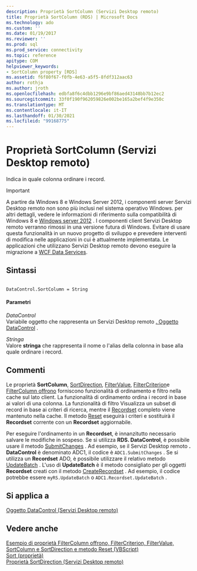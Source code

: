 ```yaml
---
description: Proprietà SortColumn (Servizi Desktop remoto)
title: Proprietà SortColumn (RDS) | Microsoft Docs
ms.technology: ado
ms.custom: ''
ms.date: 01/19/2017
ms.reviewer: ''
ms.prod: sql
ms.prod_service: connectivity
ms.topic: reference
apitype: COM
helpviewer_keywords:
- SortColumn property [RDS]
ms.assetid: f6f80f67-f0fb-4e63-a5f5-8fdf312aac63
author: rothja
ms.author: jroth
ms.openlocfilehash: edbfa8f6c4dbb1296e9bf86aed43148bb7b12ec2
ms.sourcegitcommit: 33f0f190f962059826e002be165a2bef4f9e350c
ms.translationtype: MT
ms.contentlocale: it-IT
ms.lasthandoff: 01/30/2021
ms.locfileid: "99168775"
---
```

# <a name="sortcolumn-property-rds"></a>Proprietà SortColumn (Servizi Desktop remoto)
Indica in quale colonna ordinare i record.  
  
> [!IMPORTANT]
>  A partire da Windows 8 e Windows Server 2012, i componenti server Servizi Desktop remoto non sono più inclusi nel sistema operativo Windows. per altri dettagli, vedere le informazioni di riferimento sulla compatibilità di Windows 8 e [Windows server 2012](https://www.microsoft.com/download/details.aspx?id=27416) . I componenti client Servizi Desktop remoto verranno rimossi in una versione futura di Windows. Evitare di usare questa funzionalità in un nuovo progetto di sviluppo e prevedere interventi di modifica nelle applicazioni in cui è attualmente implementata. Le applicazioni che utilizzano Servizi Desktop remoto devono eseguire la migrazione a [WCF Data Services](/dotnet/framework/wcf/).  
  
## <a name="syntax"></a>Sintassi  
  
```  
  
DataControl.SortColumn = String  
```  
  
#### <a name="parameters"></a>Parametri  
 *DataControl*  
 Variabile oggetto che rappresenta un Servizi Desktop remoto [. Oggetto DataControl](./datacontrol-object-rds.md) .  
  
 *Stringa*  
 Valore **stringa** che rappresenta il nome o l'alias della colonna in base alla quale ordinare i record.  
  
## <a name="remarks"></a>Commenti  
 Le proprietà **SortColumn**, [SortDirection](./sortdirection-property-rds.md), [FilterValue](./filtervalue-property-rds.md), [FilterCriterion](./filtercriterion-property-rds.md)e [FilterColumn offrono](./filtercolumn-property-rds.md) forniscono funzionalità di ordinamento e filtro nella cache sul lato client. La funzionalità di ordinamento ordina i record in base ai valori di una colonna. La funzionalità di filtro Visualizza un subset di record in base ai criteri di ricerca, mentre il [Recordset](../ado-api/recordset-object-ado.md) completo viene mantenuto nella cache. Il metodo [Reset](./reset-method-rds.md) eseguirà i criteri e sostituirà il **Recordset** corrente con un **Recordset** aggiornabile.  
  
 Per eseguire l'ordinamento in un **Recordset**, è innanzitutto necessario salvare le modifiche in sospeso. Se si utilizza **RDS. DataControl**, è possibile usare il metodo [SubmitChanges](./submitchanges-method-rds.md) . Ad esempio, se il Servizi Desktop remoto **. DataControl** è denominato ADC1, il codice è `ADC1.SubmitChanges` . Se si utilizza un **Recordset** ADO, è possibile utilizzare il relativo metodo [UpdateBatch](../ado-api/updatebatch-method.md) . L'uso di **UpdateBatch** è il metodo consigliato per gli oggetti **Recordset** creati con il metodo [CreateRecordset](./createrecordset-method-rds.md) . Ad esempio, il codice potrebbe essere `myRS.UpdateBatch` o `ADC1.Recordset.UpdateBatch` .  
  
## <a name="applies-to"></a>Si applica a  
 [Oggetto DataControl (Servizi Desktop remoto)](./datacontrol-object-rds.md)  
  
## <a name="see-also"></a>Vedere anche  
 [Esempio di proprietà FilterColumn offrono, FilterCriterion, FilterValue, SortColumn e SortDirection e metodo Reset (VBScript)](./filter-column-criterion-value-sortcolumn-sortdirection-example-vbscript.md)   
 [Sort (proprietà)](../ado-api/sort-property.md)   
 [Proprietà SortDirection (Servizi Desktop remoto)](./sortdirection-property-rds.md)